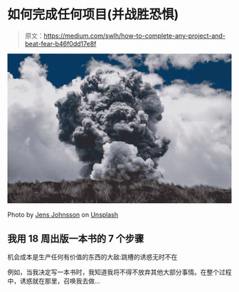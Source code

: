 # 如何完成任何项目(并战胜恐惧)

> 原文：<https://medium.com/swlh/how-to-complete-any-project-and-beat-fear-b46f0dd17e8f>

![](img/e2c985cc2f6d7edab17d82ec238d72be.png)

Photo by [Jens Johnsson](https://unsplash.com/photos/-N1_Vhyqd50?utm_source=unsplash&utm_medium=referral&utm_content=creditCopyText) on [Unsplash](https://unsplash.com/?utm_source=unsplash&utm_medium=referral&utm_content=creditCopyText)

## 我用 18 周出版一本书的 7 个步骤

机会成本是生产任何有价值的东西的大敌:跳槽的诱惑无时不在

例如，当我决定写一本书时，我知道我将不得不放弃其他大部分事情。在整个过程中，诱惑就在那里，召唤我去做…